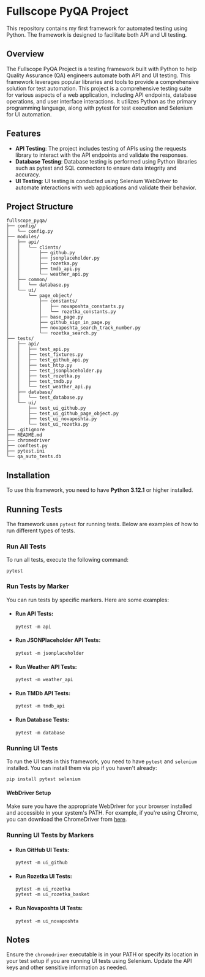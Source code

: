 # Fullscope PyQA Project
This repository contains my first framework for automated testing using Python. The framework is designed to facilitate both API and UI testing.

## Overview
The Fullscope PyQA Project is a testing framework built with Python to help Quality Assurance (QA) engineers automate both API and UI testing. This framework leverages popular libraries and tools to provide a comprehensive solution for test automation.
This project is a comprehensive testing suite for various aspects of a web application, including API endpoints, database operations, and user interface interactions. It utilizes Python as the primary programming language, along with pytest for test execution and Selenium for UI automation.

## Features
- **API Testing**: The project includes testing of APIs using the requests library to interact with the API endpoints and validate the responses.
- **Database Testing**: Database testing is performed using Python libraries such as pytest and SQL connectors to ensure data integrity and accuracy.
- **UI Testing**: UI testing is conducted using Selenium WebDriver to automate interactions with web applications and validate their behavior.

## Project Structure
    fullscope_pyqa/
    ├── config/
    │   └── config.py
    ├── modules/
    │   ├── api/
    │   │   └── clients/
    │   │       ├── github.py 
    │   │       ├── jsonplaceholder.py 
    │   │       ├── rozetka.py 
    │   │       ├── tmdb_api.py 
    │   │       └── weather_api.py
    │   ├── common/
    │   │   └── database.py
    │   └── ui/
    │       └── page_object/ 
    │           ├── constants/
    │           │   ├── novaposhta_constants.py
    │           │   └── rozetka_constants.py
    │           ├── base_page.py
    │           ├── github_sign_in_page.py
    │           ├── novaposhta_search_track_number.py
    │           └── rozetka_search.py 
    ├── tests/
    │   ├── api/
    │   │   ├── test_api.py
    │   │   ├── test_fixtures.py 
    │   │   ├── test_github_api.py 
    │   │   ├── test_http.py 
    │   │   ├── test_jsonplaceholder.py
    │   │   ├── test_rozetka.py
    │   │   ├── test_tmdb.py
    │   │   └── test_weather_api.py
    │   ├── database/
    │   │   └── test_database.py
    │   └── ui/
    │       ├── test_ui_github.py
    │       ├── test_ui_github_page_object.py
    │       ├── test_ui_novaposhta.py
    │       └── test_ui_rozetka.py
    ├── .gitignore
    ├── README.md
    ├── chromedriver
    ├── conftest.py
    ├── pytest.ini
    └── qa_auto_tests.db

## Installation
To use this framework, you need to have **Python 3.12.1** or higher installed.

## Running Tests
The framework uses `pytest` for running tests. Below are examples of how to run different types of tests.

### Run All Tests
To run all tests, execute the following command:
  ```commandline
  pytest
  ```

### Run Tests by Marker
You can run tests by specific markers. Here are some examples:

- #### Run API Tests:
  ```commandline
  pytest -m api
  ```

- #### Run JSONPlaceholder API Tests:
  ```commandline
  pytest -m jsonplaceholder
  ```

- #### Run Weather API Tests:
  ```commandline
  pytest -m weather_api
  ```

- #### Run TMDb API Tests:
  ```commandline
  pytest -m tmdb_api
  ```

- #### Run Database Tests:
  ```commandline
  pytest -m database
  ```

### Running UI Tests

To run the UI tests in this framework, you need to have `pytest` and `selenium` installed. You can install them via pip if you haven't already:

```commandline
pip install pytest selenium
```

#### WebDriver Setup
Make sure you have the appropriate WebDriver for your browser installed and accessible in your system's PATH. For example, if you're using Chrome, you can download the ChromeDriver from [here](https://getwebdriver.com/chromedriver).

### Running UI Tests by Markers

- #### Run GitHub UI Tests:
  ```commandline
  pytest -m ui_github
  ```

- #### Run Rozetka UI Tests:
  ```commandline
  pytest -m ui_rozetka
  pytest -m ui_rozetka_basket
  ```


- #### Run Novaposhta UI Tests:
  ```commandline
  pytest -m ui_novaposhta
  ```


## Notes
Ensure the `chromedriver` executable is in your PATH or specify its location in your test setup if you are running UI tests using Selenium.
Update the API keys and other sensitive information as needed.
